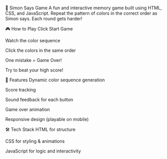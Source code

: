 🧠 Simon Says Game
A fun and interactive memory game built using HTML, CSS, and JavaScript.
Repeat the pattern of colors in the correct order as Simon says. Each round gets harder!

🎮 How to Play
Click Start Game

Watch the color sequence

Click the colors in the same order

One mistake = Game Over!

Try to beat your high score!

🚀 Features
Dynamic color sequence generation

Score tracking

Sound feedback for each button

Game over animation

Responsive design (playable on mobile)

🛠️ Tech Stack
HTML for structure

CSS for styling & animations

JavaScript for logic and interactivity
